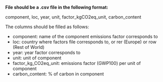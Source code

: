 **File should be a .csv file in the following format:**

component, loc, year, unit, factor_kgCO2eq_unit, carbon_content

The columns should be filled as follows:
- component: name of the component emissions factor corresponds to
- loc: country where factors file corresponds to, or rer (Europe) or row (Rest of World)
- year: year factor corresponds to
- unit: unit of component
- factor_kg_CO2eq_unit: emissions factor (GWP100) per unit of component
- carbon_content: % of carbon in component